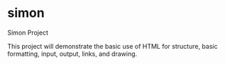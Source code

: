 # simon
Simon Project

This project will demonstrate the basic use of HTML for structure, basic formatting, input, output, links, and drawing.
